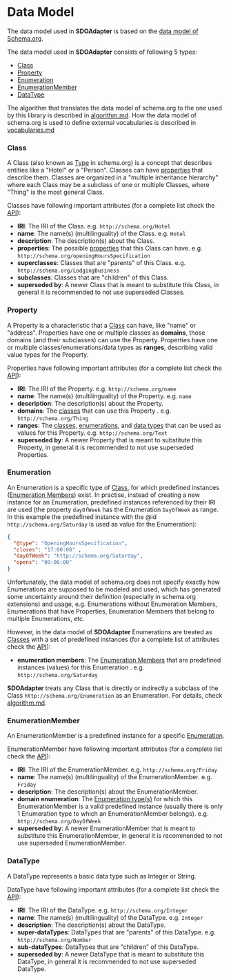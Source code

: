 # Data Model

The data model used in **SDOAdapter** is based on the <a href="https://schema.org/docs/datamodel.html" target="_blank">data model of Schema.org</a>.

The data model used in **SDOAdapter** consists of following 5 types:

* <a href="#Class">Class</a>
* <a href="#Property">Property</a>
* <a href="#Enumeration">Enumeration</a>
* <a href="#EnumerationMember">EnumerationMember</a>
* <a href="#DataType">DataType</a>

The algorithm that translates the data model of schema.org to the one used by this library is described in <a href="https://github.com/semantifyit/schema-org-adapter/blob/master/docu/algorithm.md" target="_blank">algorithm.md</a>. How the data model of schema.org is used to define external vocabularies is described in <a href="https://github.com/semantifyit/schema-org-adapter/blob/master/docu/vocabulary.md" target="_blank">vocabularies.md</a> 

<a name="Class"></a>
### Class

A Class (also known as <a href="http://schema.org/Class" target="_blank">Type</a> in schema.org) is a concept that describes entities like a "Hotel" or a "Person". Classes can have <a href="#Property">properties</a> that describe them. Classes are organized in a "multiple inheritance hierarchy" where each Class may be a subclass of one or multiple Classes, where "Thing" is the most general Class.

Classes have following important attributes (for a complete list check the <a href="https://github.com/semantifyit/schema-org-adapter/blob/master/docu/api.md#Class" target="_blank">API</a>):

* **IRI**: The IRI of the Class. e.g. `http://schema.org/Hotel`
* **name**: The name(s) (multilinguality) of the Class. e.g. `Hotel`
* **description**: The description(s) about the Class.
* **properties**: The possible <a href="#Property">properties</a> that this Class can have. e.g. `http://schema.org/openingHoursSpecification`
* **superclasses**: Classes that are "parents" of this Class. e.g. `http://schema.org/LodgingBusiness`
* **subclasses**: Classes that are "children" of this Class.
* **superseded by**: A newer Class that is meant to substitute this Class, in general it is recommended to not use superseded Classes.

<a name="Property"></a>
### Property

A Property is a characteristic that a <a href="#Class">Class</a> can have, like "name" or "address". Properties have one or multiple classes as **domains**, those domains (and their subclasses) can use the Property. Properties have one or multiple classes/enumerations/data types as **ranges**, describing valid value types for the Property. 

Properties have following important attributes (for a complete list check the <a href="https://github.com/semantifyit/schema-org-adapter/blob/master/docu/api.md#Property" target="_blank">API</a>):

* **IRI**: The IRI of the Property. e.g. `http://schema.org/name`
* **name**: The name(s) (multilinguality) of the Property. e.g. `name`
* **description**: The description(s) about the Property.
* **domains**: The <a href="#Class">classes</a> that can use this Property . e.g. `http://schema.org/Thing`
* **ranges**: The <a href="#Class">classes</a>, <a href="#Enumeration">enumerations</a>, and <a href="#DataType">data types</a> that can be used as values for this Property. e.g. `http://schema.org/Text`
* **superseded by**: A newer Property that is meant to substitute this Property, in general it is recommended to not use superseded Properties.

<a name="Enumeration"></a>
### Enumeration

An Enumeration is a specific type of <a href="#Class">Class</a>, for which predefined instances (<a href="#EnumerationMember">Enumeration Members</a>) exist. In practise, instead of creating a new instance for an Enumeration, predefined instances referenced by their IRI are used (the property `dayOfWeek` has the Enumeration `DayOfWeek` as range. In this example the predefined instance with the @id `http://schema.org/Saturday` is used as value for the Enumeration):

```json
{
  "@type": "OpeningHoursSpecification",
  "closes": "17:00:00" ,
  "dayOfWeek": "http://schema.org/Saturday",
  "opens": "09:00:00"
}
```

Unfortunately, the data model of schema.org does not specify exactly how Enumerations are supposed to be modeled and used, which has generated some uncertainty around their definition (especially in schema.org extensions) and usage, e.g. Enumerations without Enumeration Members, Enumerations that have Properties, Enumeration Members that belong to multiple Enumerations, etc. 

However, in the data model of **SDOAdapter** Enumerations are treated as <a href="#Class">Classes</a> with a set of predefined instances (for a complete list of attributes check the <a href="https://github.com/semantifyit/schema-org-adapter/blob/master/docu/api.md#Enumeration" target="_blank">API</a>): 

* **enumeration members**: The <a href="#EnumerationMember">Enumeration Members</a> that are predefined instances (values) for this Enumeration . e.g. `http://schema.org/Saturday`

**SDOAdapter** treats any Class that is directly or indirectly a subclass of the Class `http://schema.org/Enumeration` as an Enumeration. For details, check  <a href="https://github.com/semantifyit/schema-org-adapter/blob/master/docu/algorithm.md" target="_blank">algorithm.md</a>. 


<a name="EnumerationMember"></a>
### EnumerationMember

An EnumerationMember is a predefined instance for a specific <a href="#Enumeration">Enumeration</a>.

EnumerationMember have following important attributes (for a complete list check the <a href="https://github.com/semantifyit/schema-org-adapter/blob/master/docu/api.md#EnumerationMember" target="_blank">API</a>):

* **IRI**: The IRI of the EnumerationMember. e.g. `http://schema.org/Friday`
* **name**: The name(s) (multilinguality) of the EnumerationMember. e.g. `Friday`
* **description**: The description(s) about the EnumerationMember.
* **domain enumeration**: The <a href="#Enumeration">Enumeration type(s)</a> for which this EnumerationMember is a valid predefined instance (usually there is only 1 Enumeration type to which an EnumerationMember belongs). e.g. `http://schema.org/DayOfWeek`
* **superseded by**: A newer EnumerationMember that is meant to substitute this EnumerationMember, in general it is recommended to not use superseded EnumerationMember.

<a name="DataType"></a>
### DataType

A DataType represents a basic data type such as Integer or String.

DataType have following important attributes (for a complete list check the <a href="https://github.com/semantifyit/schema-org-adapter/blob/master/docu/api.md#DataType" target="_blank">API</a>):

* **IRI**: The IRI of the DataType. e.g. `http://schema.org/Integer`
* **name**: The name(s) (multilinguality) of the DataType. e.g. `Integer`
* **description**: The description(s) about the DataType.
* **super-dataTypes**: DataTypes that are "parents" of this DataType. e.g. `http://schema.org/Number`
* **sub-dataTypes**: DataTypes that are "children" of this DataType.
* **superseded by**: A newer DataType that is meant to substitute this DataType, in general it is recommended to not use superseded DataType.
